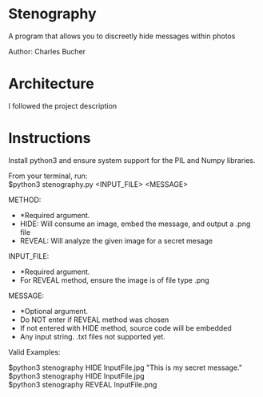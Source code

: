 # Stenography
A program that allows you to discreetly hide messages within photos 

Author: Charles Bucher

# Architecture
I followed the project description

# Instructions
Install python3 and ensure system support for the PIL and Numpy libraries.

From your terminal, run: <br>
$python3 stenography.py <METHOD> \<INPUT_FILE> \<MESSAGE>

METHOD:<br>
- *Required argument.
- HIDE: Will consume an image, embed the message, and output a .png file
- REVEAL: Will analyze the given image for a secret mesage<br>

INPUT_FILE:<br>
- *Required argument.
- For REVEAL method, ensure the image is of file type .png<br>

MESSAGE: <br>
- *Optional argument.
- Do NOT enter if REVEAL method was chosen
- If not entered with HIDE method, source code will be embedded
- Any input string. .txt files not supported yet.<br>

Valid Examples:

$python3 stenography HIDE InputFile.jpg "This is my secret message."<br>
$python3 stenography HIDE InputFile.jpg<br>
$python3 stenography REVEAL InputFile.png<br>
